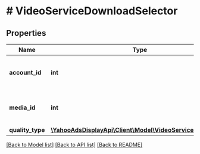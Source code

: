 # # VideoServiceDownloadSelector

## Properties

Name | Type | Description | Notes
------------ | ------------- | ------------- | -------------
**account_id** | **int** | &lt;div lang&#x3D;\&quot;ja\&quot;&gt;アカウントID&lt;/div&gt; &lt;div lang&#x3D;\&quot;en\&quot;&gt;Account ID&lt;/div&gt; |
**media_id** | **int** | &lt;div lang&#x3D;\&quot;ja\&quot;&gt;メディアID&lt;/div&gt; &lt;div lang&#x3D;\&quot;en\&quot;&gt;Media ID&lt;/div&gt; |
**quality_type** | [**\YahooAdsDisplayApi\Client\Model\VideoServiceQualityType**](VideoServiceQualityType.md) |  |

[[Back to Model list]](../../README.md#models) [[Back to API list]](../../README.md#endpoints) [[Back to README]](../../README.md)
